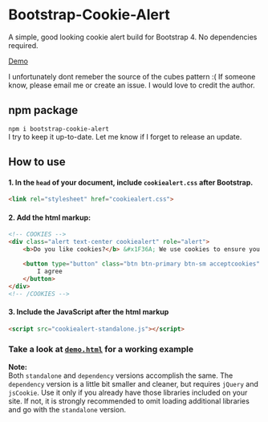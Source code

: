 # Bootstrap-Cookie-Alert
A simple, good looking cookie alert build for Bootstrap 4. No dependencies required.

[Demo](https://wruczek.github.io/Bootstrap-Cookie-Alert/demo)

I unfortunately dont remeber the source of the cubes pattern :(
If someone know, please email me or create an issue. I would love to credit the author.

## npm package
`npm i bootstrap-cookie-alert`<br>
I try to keep it up-to-date. Let me know if I forget to release an update.

## How to use
#### 1. In the `head` of your document, include `cookiealert.css` **after Bootstrap**.
```html
<link rel="stylesheet" href="cookiealert.css">
```

#### 2. Add the html markup:
```html
<!-- COOKIES -->
<div class="alert text-center cookiealert" role="alert">
    <b>Do you like cookies?</b> &#x1F36A; We use cookies to ensure you get the best experience on our website. <a href="http://cookiesandyou.com/" target="_blank">Learn more</a>

    <button type="button" class="btn btn-primary btn-sm acceptcookies" aria-label="Close">
        I agree
    </button>
</div>
<!-- /COOKIES -->
```

#### 3. Include the JavaScript after the html markup
```html
<script src="cookiealert-standalone.js"></script>
```
### Take a look at [`demo.html`](https://github.com/Wruczek/Bootstrap-Cookie-Alert/blob/gh-pages/demo.html) for a working example

**Note:**  
Both `standalone` and `dependency` versions accomplish the same. The `dependency` version is a little bit smaller and cleaner, but requires `jQuery` and `jsCookie`. Use it only if you already have those libraries included on your site. If not, it is strongly recommended to omit loading additional libraries and go with the `standalone` version.
